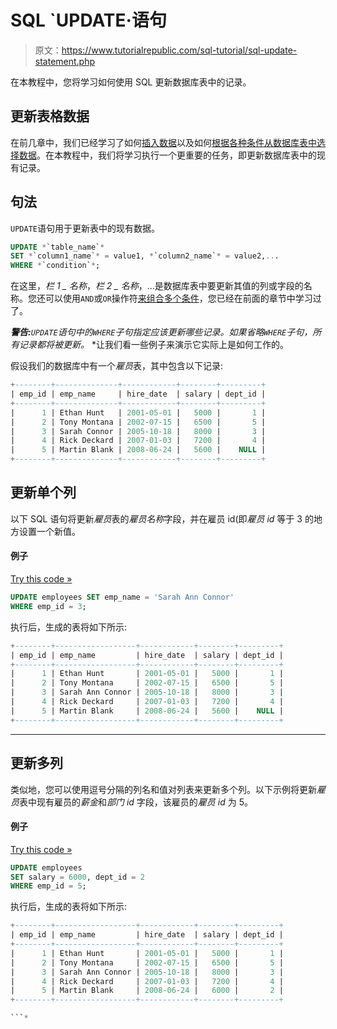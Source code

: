 # SQL `UPDATE·语句

> 原文：<https://www.tutorialrepublic.com/sql-tutorial/sql-update-statement.php>

在本教程中，您将学习如何使用 SQL 更新数据库表中的记录。

## 更新表格数据

在前几章中，我们已经学习了如何[插入数据](sql-insert-statement.php)以及如何[根据各种条件从数据库表中选择数据](sql-select-statement.php)。在本教程中，我们将学习执行一个更重要的任务，即更新数据库表中的现有记录。

## 句法

`UPDATE`语句用于更新表中的现有数据。

```sql
UPDATE *`table_name`*
SET *`column1_name`* = value1, *`column2_name`* = value2,...
WHERE *`condition`*;
```

在这里，*栏 1 _ 名称*，*栏 2 _ 名称*，...是数据库表中要更新其值的列或字段的名称。您还可以使用`AND`或`OR`操作符[来组合多个条件](sql-and-or-operators.php)，您已经在前面的章节中学习过了。

 ***警告:**`UPDATE`语句中的`WHERE`子句指定应该更新哪些记录。如果省略`WHERE`子句，所有记录都将被更新。*  *让我们看一些例子来演示它实际上是如何工作的。

假设我们的数据库中有一个*雇员*表，其中包含以下记录:

```sql
+--------+--------------+------------+--------+---------+
| emp_id | emp_name     | hire_date  | salary | dept_id |
+--------+--------------+------------+--------+---------+
|      1 | Ethan Hunt   | 2001-05-01 |   5000 |       1 |
|      2 | Tony Montana | 2002-07-15 |   6500 |       5 |
|      3 | Sarah Connor | 2005-10-18 |   8000 |       3 |
|      4 | Rick Deckard | 2007-01-03 |   7200 |       4 |
|      5 | Martin Blank | 2008-06-24 |   5600 |    NULL |
+--------+--------------+------------+--------+---------+

```

## 更新单个列

以下 SQL 语句将更新*雇员*表的*雇员名称*字段，并在雇员 id(即*雇员 id* 等于 3 的地方设置一个新值。

#### 例子

[Try this code »](../codelab.php?topic=sql&file=update-single-column "Try this code using online Editor")

```sql
UPDATE employees SET emp_name = 'Sarah Ann Connor'
WHERE emp_id = 3;
```

执行后，生成的表将如下所示:

```sql
+--------+------------------+------------+--------+---------+
| emp_id | emp_name         | hire_date  | salary | dept_id |
+--------+------------------+------------+--------+---------+
|      1 | Ethan Hunt       | 2001-05-01 |   5000 |       1 |
|      2 | Tony Montana     | 2002-07-15 |   6500 |       5 |
|      3 | Sarah Ann Connor | 2005-10-18 |   8000 |       3 |
|      4 | Rick Deckard     | 2007-01-03 |   7200 |       4 |
|      5 | Martin Blank     | 2008-06-24 |   5600 |    NULL |
+--------+------------------+------------+--------+---------+

```

* * *

## 更新多列

类似地，您可以使用逗号分隔的列名和值对列表来更新多个列。以下示例将更新*雇员*表中现有雇员的*薪金*和*部门 id* 字段，该雇员的*雇员 id* 为 5。

#### 例子

[Try this code »](../codelab.php?topic=sql&file=update-multiple-columns "Try this code using online Editor")

```sql
UPDATE employees
SET salary = 6000, dept_id = 2
WHERE emp_id = 5;
```

执行后，生成的表将如下所示:

```sql
+--------+------------------+------------+--------+---------+
| emp_id | emp_name         | hire_date  | salary | dept_id |
+--------+------------------+------------+--------+---------+
|      1 | Ethan Hunt       | 2001-05-01 |   5000 |       1 |
|      2 | Tony Montana     | 2002-07-15 |   6500 |       5 |
|      3 | Sarah Ann Connor | 2005-10-18 |   8000 |       3 |
|      4 | Rick Deckard     | 2007-01-03 |   7200 |       4 |
|      5 | Martin Blank     | 2008-06-24 |   6000 |       2 |
+--------+------------------+------------+--------+---------+

```*